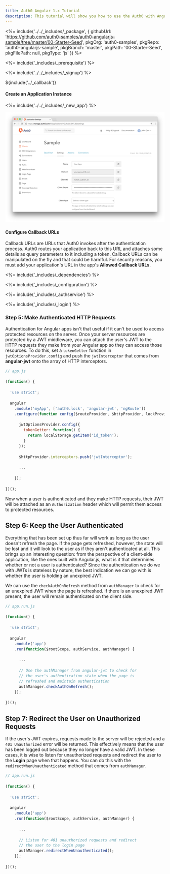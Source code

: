 ```yaml
---
title: Auth0 Angular 1.x Tutorial
description: This tutorial will show you how to use the Auth0 with Angular 1.x applications.
---
```


<%= include('../../_includes/_package', {
  githubUrl: 'https://github.com/auth0-samples/auth0-angularjs-sample/tree/master/00-Starter-Seed',
  pkgOrg: 'auth0-samples',
  pkgRepo: 'auth0-angularjs-sample',
  pkgBranch: 'master',
  pkgPath: '00-Starter-Seed',
  pkgFilePath: null,
  pkgType: 'js'
}) %>

<%= include('_includes/_prerequisite') %>

<%= include('../../_includes/_signup') %>

${include('../\_callback')}

#### Create an Application Instance

<%= include('../../_includes/_new_app') %>

![App Dashboard](/media/articles/angularjs/app_dashboard.png)

#### Configure Callback URLs

Callback URLs are URLs that Auth0 invokes after the authentication process. Auth0 routes your application back to this URL and attaches some details as query parameters to it including a token. Callback URLs can be manipulated on the fly and that could be harmful. For security reasons, you must add your application's URL in the app's **Allowed Callback URLs**.

<%= include('_includes/_dependencies') %>

<%= include('_includes/_configuration') %>

<%= include('_includes/_authservice') %>

<%= include('_includes/_login') %>


### Step 5: Make Authenticated HTTP Requests

Authentication for Angular apps isn't that useful if it can't be used to access protected resources on the server. Once your server resources are protected by a JWT middleware, you can attach the user's JWT to the HTTP requests they make from your Angular app so they can access those resources. To do this, set a `tokenGetter` function in `jwtOptionsProvider.config` and push the `jwtInterceptor` that comes from **angular-jwt** onto the array of HTTP interceptors.

```js
// app.js

(function() {

  'use strict';

  angular
    .module('myApp', ['auth0.lock', 'angular-jwt', 'ngRoute'])
    .configure(function config($routeProvider, $httpProvider, lockProvider, jwtOptionsProvider, jwtInterceptorProvider) {

      jwtOptionsProvider.config({
        tokenGetter: function() {
          return localStorage.getItem('id_token');
        }
      });

      $httpProvider.interceptors.push('jwtInterceptor');

      ...

    });    

})();
```

Now when a user is authenticated and they make HTTP requests, their JWT will be attached as an `Authorization` header which will permit them access to protected resources.

## Step 6: Keep the User Authenticated

Everything that has been set up thus far will work as long as the user doesn't refresh the page. If the page gets refreshed, however, the state will be lost and it will look to the user as if they aren't authenticated at all. This brings up an interesting question: from the perspective of a client-side application, like the ones built with Angular.js, what is it that determines whether or not a user is authenticated? Since the authentication we do we with JWTs is stateless by nature, the best indication we can go with is whether the user is holding an unexpired JWT.

We can use the `checkAuthOnRefresh` method from `authManager` to check for an unexpired JWT when the page is refreshed. If there is an unexpired JWT present, the user will remain authenticated on the client side.

```js
// app.run.js

(function() {

  'use strict';

  angular
    .module('app')
    .run(function($rootScope, authService, authManager) {

      ...

      // Use the authManager from angular-jwt to check for
      // the user's authentication state when the page is
      // refreshed and maintain authentication
      authManager.checkAuthOnRefresh();
    });

})();
```

## Step 7: Redirect the User on Unauthorized Requests

If the user's JWT expires, requests made to the server will be rejected and a `401 Unauthorized` error will be returned. This effectively means that the user has been logged out because they no longer have a valid JWT. In these cases, it is wise to listen for unauthorized requests and redirect the user to the **Login** page when that happens. You can do this with the `redirectWhenUnauthenticated` method that comes from `authManager`.

```js
// app.run.js

(function() {

  'use strict';

  angular
    .module('app')
    .run(function($rootScope, authService, authManager) {

      ...

      // Listen for 401 unauthorized requests and redirect
      // the user to the login page
      authManager.redirectWhenUnauthenticated();
    });

})();
```
